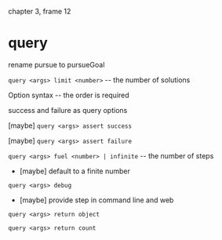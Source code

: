 chapter 3, frame 12

# query

rename pursue to pursueGoal

`query <args> limit <number>` -- the number of solutions

Option syntax -- the order is required

success and failure as query options

[maybe] `query <args> assert success`

[maybe] `query <args> assert failure`

`query <args> fuel <number> | infinite` -- the number of steps

- [maybe] default to a finite number

`query <args> debug`

- [maybe] provide step in command line and web

`query <args> return object`

`query <args> return count`
